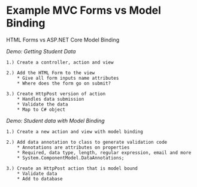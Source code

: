 # Example MVC Forms vs Model Binding
HTML Forms vs ASP.NET Core Model Binding

*Demo: Getting Student Data*
    
    1.) Create a controller, action and view
    
    2.) Add the HTML Form to the view
        * Give all form inputs name attributes
        * Where does the form go on submit?
        
    3.) Create HttpPost version of action
        * Handles data submission
        * Validate the data
        * Map to C# object
        
*Demo: Student data with Model Binding*

    1.) Create a new action and view with model binding
    
    2.) Add data annotation to class to generate validation code
        * Annotations are attributes on properties
        * Required, data type, length, regular expression, email and more
        * System.ComponentModel.DataAnnotations;
        
    3.) Create an HttpPost action that is model bound
        * Validate data
        * Add to database

